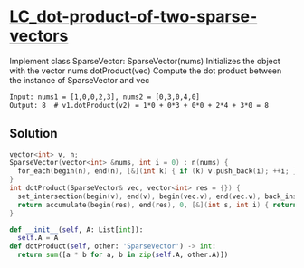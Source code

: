 # [LC_dot-product-of-two-sparse-vectors](https://leetcode.com/problems/dot-product-of-two-sparse-vectors)

Implement class SparseVector:
SparseVector(nums) Initializes the object with the vector nums
dotProduct(vec) Compute the dot product between the instance of SparseVector and vec

```txt
Input: nums1 = [1,0,0,2,3], nums2 = [0,3,0,4,0]
Output: 8  # v1.dotProduct(v2) = 1*0 + 0*3 + 0*0 + 2*4 + 3*0 = 8
```

## Solution

```cpp
vector<int> v, n;
SparseVector(vector<int> &nums, int i = 0) : n(nums) {
  for_each(begin(n), end(n), [&](int k) { if (k) v.push_back(i); ++i; });
}
int dotProduct(SparseVector& vec, vector<int> res = {}) {
  set_intersection(begin(v), end(v), begin(vec.v), end(vec.v), back_inserter(res));
  return accumulate(begin(res), end(res), 0, [&](int s, int i) { return s + n[i] * vec.n[i]; });
}
```

```py
def __init__(self, A: List[int]):
  self.A = A
def dotProduct(self, other: 'SparseVector') -> int:
  return sum([a * b for a, b in zip(self.A, other.A)])
```

